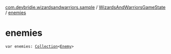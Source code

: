 [com.devbridie.wizardsandwarriors.sample](../index.md) / [WizardsAndWarriorsGameState](index.md) / [enemies](.)

# enemies

`var enemies: `[`Collection`](https://kotlinlang.org/api/latest/jvm/stdlib/kotlin.collections/-collection/index.html)`<`[`Enemy`](../../com.devbridie.wizardsandwarriors.sample.models/-enemy/index.md)`>`